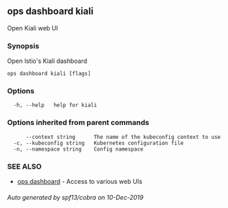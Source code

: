 ## ops dashboard kiali

Open Kiali web UI

### Synopsis

Open Istio's Kiali dashboard

```
ops dashboard kiali [flags]
```

### Options

```
  -h, --help   help for kiali
```

### Options inherited from parent commands

```
      --context string      The name of the kubeconfig context to use
  -c, --kubeconfig string   Kubernetes configuration file
  -n, --namespace string    Config namespace
```

### SEE ALSO

* [ops dashboard](ops_dashboard.md)	 - Access to various web UIs

###### Auto generated by spf13/cobra on 10-Dec-2019
